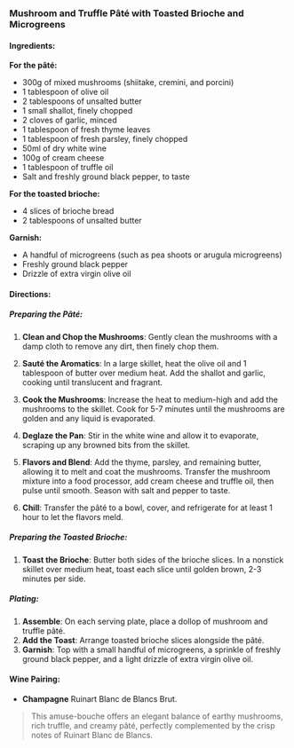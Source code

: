### Mushroom and Truffle Pâté with Toasted Brioche and Microgreens

#### Ingredients:

**For the pâté:**

- 300g of mixed mushrooms (shiitake, cremini, and porcini)
- 1 tablespoon of olive oil
- 2 tablespoons of unsalted butter
- 1 small shallot, finely chopped
- 2 cloves of garlic, minced
- 1 tablespoon of fresh thyme leaves
- 1 tablespoon of fresh parsley, finely chopped
- 50ml of dry white wine
- 100g of cream cheese
- 1 tablespoon of truffle oil
- Salt and freshly ground black pepper, to taste

**For the toasted brioche:**

- 4 slices of brioche bread
- 2 tablespoons of unsalted butter

**Garnish:**

- A handful of microgreens (such as pea shoots or arugula microgreens)
- Freshly ground black pepper
- Drizzle of extra virgin olive oil

#### Directions:

##### Preparing the Pâté:

1. **Clean and Chop the Mushrooms**: Gently clean the mushrooms with a damp cloth to remove any dirt, then finely chop them.

2. **Sauté the Aromatics**: In a large skillet, heat the olive oil and 1 tablespoon of butter over medium heat. Add the shallot and garlic, cooking until translucent and fragrant.

3. **Cook the Mushrooms**: Increase the heat to medium-high and add the mushrooms to the skillet. Cook for 5-7 minutes until the mushrooms are golden and any liquid is evaporated.

4. **Deglaze the Pan**: Stir in the white wine and allow it to evaporate, scraping up any browned bits from the skillet.

5. **Flavors and Blend**: Add the thyme, parsley, and remaining butter, allowing it to melt and coat the mushrooms. Transfer the mushroom mixture into a food processor, add cream cheese and truffle oil, then pulse until smooth. Season with salt and pepper to taste.

6. **Chill**: Transfer the pâté to a bowl, cover, and refrigerate for at least 1 hour to let the flavors meld.

##### Preparing the Toasted Brioche:

1. **Toast the Brioche**: Butter both sides of the brioche slices. In a nonstick skillet over medium heat, toast each slice until golden brown, 2-3 minutes per side.

##### Plating:

1. **Assemble**: On each serving plate, place a dollop of mushroom and truffle pâté.
2. **Add the Toast**: Arrange toasted brioche slices alongside the pâté.
3. **Garnish**: Top with a small handful of microgreens, a sprinkle of freshly ground black pepper, and a light drizzle of extra virgin olive oil.

#### Wine Pairing:

- **Champagne** Ruinart Blanc de Blancs Brut.

> This amuse-bouche offers an elegant balance of earthy mushrooms, rich truffle, and creamy pâté, perfectly complemented by the crisp notes of Ruinart Blanc de Blancs.